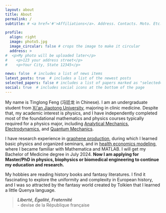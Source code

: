 ```yaml
---
layout: about
title: About
permalink: /
subtitle: # <a href='#'>Affiliations</a>. Address. Contacts. Moto. Etc.

profile:
  align: right
  image: photo5.jpg
  image_circular: false # crops the image to make it circular
  address: >
#  <p>My photo will be uploaded later</p>
#    <p>123 your address street</p>
#    <p>Your City, State 12345</p>

news: false  # includes a list of news items
latest_posts: true  # includes a list of the newest posts
selected_papers: false # includes a list of papers marked as "selected={true}"
social: true  # includes social icons at the bottom of the page
---
```


My name is Tinglong Feng (冯廷龙 in Chinese). I am an undergraduate student from [Xi'an Jiaotong University](http://en.xjtu.edu.cn/), majoring in clinic medicine. Despite that, my academic interest is physics, and I have independently completed most of the foundational mathematics and physics courses typically required for a physics major, including [Analytical Mechanics](https://arendelle-ftl.github.io/projects/1_project/), [Electrodynamics](https://arendelle-ftl.github.io/projects/2_project/}{Website), and [Quantum Mechanics](https://arendelle-ftl.github.io/projects/3_project/).

I have research experience in [graphene production](https://arendelle-ftl.github.io/research/1_project/), during which I learned basic physics and organized seminars, and in [health economics modeling](https://arendelle-ftl.github.io/research/2_project/), where I became familiar with Mathematica and MATLAB. I will get my Bachelor of Medicine degree in July 2024. **Now I am applying for Master/PhD in physics, biophysics or biomedical engineering to continue my education and research.** 

My hobbies are reading history books and fantasy literatures. I find it fascinating to explore the uniformity and complexity in European history, and I was so attracted by the fantasy world created by Tolkien that I learned a little Quenya language.

>  ***Liberté, Égalité, Fraternité***   
> \- devise de la République française


